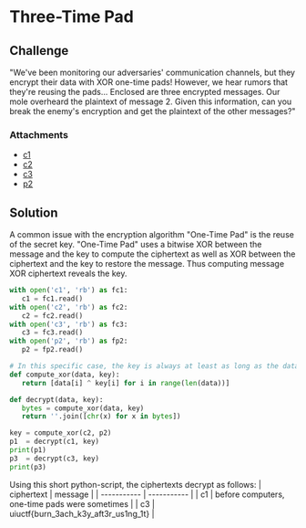 # Three-Time Pad

## Challenge
"We've been monitoring our adversaries' communication channels, but they encrypt their data with XOR one-time pads! However, we hear rumors that they're reusing the pads...
Enclosed are three encrypted messages. Our mole overheard the plaintext of message 2. Given this information, can you break the enemy's encryption and get the plaintext of the other messages?"

### Attachments
- [c1](./c1)
- [c2](./c2)
- [c3](./c3)
- [p2](./p2)

## Solution
A common issue with the encryption algorithm "One-Time Pad" is the reuse of the secret key. "One-Time Pad" uses a bitwise XOR between the message and the key to compute the ciphertext as well as XOR between the ciphertext and the key to restore the message. Thus computing message XOR ciphertext reveals the key.

 ```python
with open('c1', 'rb') as fc1:
	c1 = fc1.read()
with open('c2', 'rb') as fc2:
	c2 = fc2.read()
with open('c3', 'rb') as fc3:
	c3 = fc3.read()
with open('p2', 'rb') as fp2:
	p2 = fp2.read()

# In this specific case, the key is always at least as long as the data:
def compute_xor(data, key):
	return [data[i] ^ key[i] for i in range(len(data))]

def decrypt(data, key):
	bytes = compute_xor(data, key)
	return ''.join([chr(x) for x in bytes])

key = compute_xor(c2, p2)
p1  = decrypt(c1, key)
print(p1)
p3  = decrypt(c3, key)
print(p3)
```

Using this short python-script, the ciphertexts decrypt as follows:
| ciphertext | message |
| ----------- | ----------- |
| c1 | before computers, one-time pads were sometimes |
| c3 | uiuctf{burn_3ach_k3y_aft3r_us1ng_1t} |
